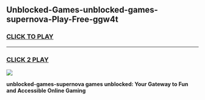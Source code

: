 
## Unblocked-Games-unblocked-games-supernova-Play-Free-ggw4t
<h3>
<a href="https://premium76.site?title=unblocked-games-supernova&ref=22A">CLICK TO PLAY</a></h3>
<hr>

<h3>
<a href="https://premium76.site?title=unblocked-games-supernova&ref=22A">CLICK 2 PLAY</a>
  
</h3>

<a href="https://premium76.site?title=unblocked-games-supernova&ref=22A"><img src="https://clearcache.store/games.png"></a>


**unblocked-games-supernova games unblocked: Your Gateway to Fun and Accessible Online Gaming**
